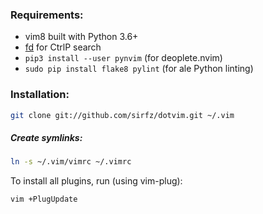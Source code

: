 ### Requirements:

* vim8 built with Python 3.6+
* [fd](https://github.com/sharkdp/fd) for CtrlP search
* `pip3 install --user pynvim` (for deoplete.nvim)
* `sudo pip install flake8 pylint` (for ale Python linting)

### Installation:

```sh
git clone git://github.com/sirfz/dotvim.git ~/.vim
```

##### Create symlinks:

```sh
ln -s ~/.vim/vimrc ~/.vimrc
```

To install all plugins, run (using vim-plug):

```sh
vim +PlugUpdate
```

